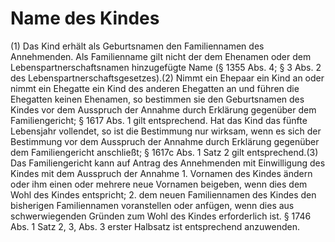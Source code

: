 # Name des Kindes

(1) Das Kind erhält als Geburtsnamen den Familiennamen des Annehmenden. Als Familienname gilt nicht der dem Ehenamen oder dem Lebenspartnerschaftsnamen hinzugefügte Name (§ 1355 Abs. 4; § 3 Abs. 2 des Lebenspartnerschaftsgesetzes).(2) Nimmt ein Ehepaar ein Kind an oder nimmt ein Ehegatte ein Kind des anderen Ehegatten an und führen die Ehegatten keinen Ehenamen, so bestimmen sie den Geburtsnamen des Kindes vor dem Ausspruch der Annahme durch Erklärung gegenüber dem Familiengericht; § 1617 Abs. 1 gilt entsprechend. Hat das Kind das fünfte Lebensjahr vollendet, so ist die Bestimmung nur wirksam, wenn es sich der Bestimmung vor dem Ausspruch der Annahme durch Erklärung gegenüber dem Familiengericht anschließt; § 1617c Abs. 1 Satz 2 gilt entsprechend.(3) Das Familiengericht kann auf Antrag des Annehmenden mit Einwilligung des Kindes mit dem Ausspruch der Annahme  1.
 Vornamen des Kindes ändern oder ihm einen oder mehrere neue Vornamen beigeben, wenn dies dem Wohl des Kindes entspricht;
 2.
 dem neuen Familiennamen des Kindes den bisherigen Familiennamen voranstellen oder anfügen, wenn dies aus schwerwiegenden Gründen zum Wohl des Kindes erforderlich ist.
§ 1746 Abs. 1 Satz 2, 3, Abs. 3 erster Halbsatz ist entsprechend anzuwenden. 

